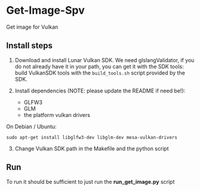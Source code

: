 # Get-Image-Spv

Get image for Vulkan

## Install steps

1. Download and install Lunar Vulkan SDK. We need glslangValidator, if
   you do not already have it in your path, you can get it with the SDK
   tools: build VulkanSDK tools with the `build_tools.sh` script
   provided by the SDK.

2. Install dependencies (NOTE: please update the README if need be!):
   - GLFW3
   - GLM
   - the platform vulkan drivers

On Debian / Ubuntu:

```
sudo apt-get install libglfw3-dev libglm-dev mesa-vulkan-drivers
```

3. Change Vulkan SDK path in the Makefile and the python script

## Run
To run it should be sufficient to just run the **run_get_image.py** script
